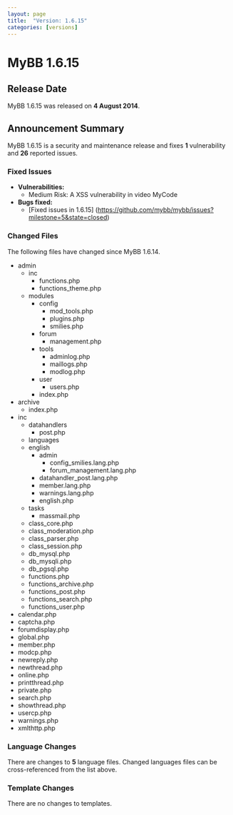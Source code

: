 ```yaml
---
layout: page
title:  "Version: 1.6.15"
categories: [versions]
---
```


# MyBB 1.6.15

## Release Date

MyBB 1.6.15 was released on **4 August 2014**.

## Announcement Summary

MyBB 1.6.15 is a security and maintenance release and fixes **1** vulnerability and **26** reported issues.

### Fixed Issues
* **Vulnerabilities:**
  + Medium Risk: A XSS vulnerability in video MyCode
* **Bugs fixed:**
  + [Fixed issues in 1.6.15] (https://github.com/mybb/mybb/issues?milestone=5&state=closed)

### Changed Files

The following files have changed since MyBB 1.6.14.

* admin
  + inc
	+ functions.php
	+ functions_theme.php
  + modules
      + config
		 + mod_tools.php
		 + plugins.php
		 + smilies.php
      + forum
         + management.php
      + tools
		 + adminlog.php
		 + maillogs.php
		 + modlog.php
      + user
         + users.php
      + index.php
* archive
  + index.php
* inc
  + datahandlers
     + post.php
  + languages
  + english
       + admin
         + config_smilies.lang.php
         + forum_management.lang.php
	   + datahandler_post.lang.php
	   + member.lang.php
	   + warnings.lang.php
     + english.php
  + tasks
     + massmail.php
  + class_core.php
  + class_moderation.php
  + class_parser.php
  + class_session.php
  + db_mysql.php
  + db_mysqli.php
  + db_pgsql.php
  + functions.php
  + functions_archive.php
  + functions_post.php
  + functions_search.php
  + functions_user.php
* calendar.php
* captcha.php
* forumdisplay.php
* global.php
* member.php
* modcp.php
* newreply.php
* newthread.php
* online.php
* printthread.php
* private.php
* search.php
* showthread.php
* usercp.php
* warnings.php
* xmlthttp.php

### Language Changes

There are changes to **5** language files. Changed languages files can be cross-referenced from the list above.

### Template Changes

There are no changes to templates.